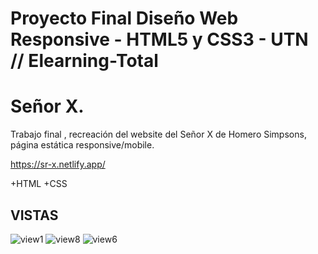 # Proyecto Final Diseño Web Responsive - HTML5 y CSS3 - UTN // Elearning-Total
# Señor X.
Trabajo final , recreación del website del Señor X de Homero Simpsons, página estática responsive/mobile. 

https://sr-x.netlify.app/

+HTML
+CSS

## VISTAS
![view1](https://user-images.githubusercontent.com/84545725/150022041-fd03006e-9a10-4e25-9c32-096e37984938.jpg)
![view8](https://user-images.githubusercontent.com/84545725/150025986-1a2665dd-48f3-4a2e-b06e-3e6c64048a98.jpg)
![view6](https://user-images.githubusercontent.com/84545725/150025704-36fe8ddd-1ebc-498c-ab58-d14bc01bdb85.jpg)


